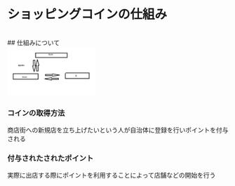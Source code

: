 # ショッピングコインの仕組み
<br> ## 仕組みについて
<br><img width="200px" alt="図" src="./system.png">
### コインの取得方法
商店街への新規店を立ち上げたいという人が自治体に登録を行いポイントを付与される
### 付与されたされたポイント
実際に出店する際にポイントを利用することによって店舗などの開始を行う
